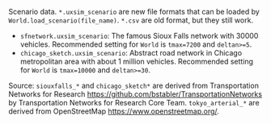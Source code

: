 Scenario data.
`*.uxsim_scenario` are new file formats that can be loaded by `World.load_scenario(file_name)`.
`*.csv` are old format, but they still work.

- `sfnetwork.uxsim_scenario`: The famous Sioux Falls network with 30000 vehicles. Recommended setting for `World` is `tmax=7200` and `deltan>=5`.
- `chicago_sketch.uxsim_scenario`: Abstract road network in Chicago metropolitan area with about 1 million vehicles. Recommended setting for `World` is `tmax=10000` and `deltan>=30`.

Source:
`siouxfalls_*` and `chicago_sketch*` are derived from Transportation Networks for Research https://github.com/bstabler/TransportationNetworks by Transportation Networks for Research Core Team.
`tokyo_arterial_*` are derived from OpenStreetMap https://www.openstreetmap.org/.